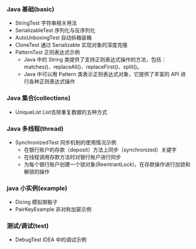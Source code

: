 ### Java 基础(basic)
- StringTest 字符串相关用法
- SerializableTest 序列化与反序列化
- AutoUnboxingTest 自动拆箱装箱
- CloneTest 通过 Serializable 实现对象的深度克隆
- PatternTest 正则表达式示例
    - Java 中的 String 类提供了支持正则表达式操作的方法，包括：matches()、replaceAll()、replaceFirst()、split()。
    - Java 中可以用 Pattern 类表示正则表达式对象，它提供了丰富的 API 进行各种正则表达式操作


### Java 集合(collections)
- UniqueList List去除重复数据的五种方式

### Java 多线程(thread)
- SynchronizedTest 同步机制的使用情况示例
    - 在银行账户的存款（deposit）方法上同步（synchronized）关键字
    - 在线程调用存款方法时对银行账户进行同步
    - 为每个银行账户创建一个锁对象(ReentrantLock)，在存款操作进行加锁和解锁的操作

### java 小实例(example)
- Dicing 模拟掷骰子
- PairKeyExample 非对称加密示例

### 测试/调试(test)
- DebugTest IDEA 中的调试示例